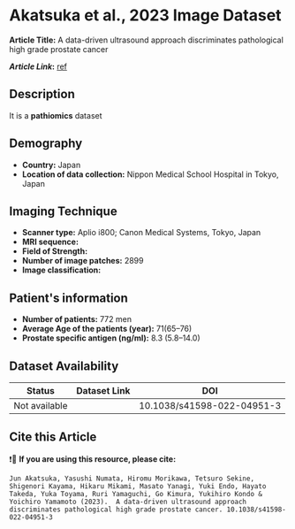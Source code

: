 # **Akatsuka et al., 2023 Image Dataset**
**Article Title:** A data-driven ultrasound approach discriminates pathological high grade prostate cancer

**_Article Link_:** [ref](https://www.nature.com/articles/s41598-022-04951-3#Sec13)

## **Description**
It is a **pathiomics** dataset

## **Demography**
+ **Country:** Japan
+ **Location of data collection:** Nippon Medical School Hospital in Tokyo, Japan

## **Imaging Technique**
+ **Scanner type:** Aplio i800; Canon Medical Systems, Tokyo, Japan
+ **MRI sequence:** 
+ **Field of Strength:** 
+ **Number of image patches:** 2899
+ **Image classification:** 
  
## **Patient's information**
+ **Number of patients:** 772 men
+ **Average Age of the patients (year):** 71(65–76)
+ **Prostate specific antigen (ng/ml):** 8.3 (5.8–14.0)

## **Dataset Availability**

|**Status**|**Dataset Link**|**DOI**|
|:---:|:---:|:---:|
|Not available| | 10.1038/s41598-022-04951-3


  
## **Cite this Article**

❗🛑 **If you are using this resource, please cite:**

```
Jun Akatsuka, Yasushi Numata, Hiromu Morikawa, Tetsuro Sekine, Shigenori Kayama, Hikaru Mikami, Masato Yanagi, Yuki Endo, Hayato Takeda, Yuka Toyama, Ruri Yamaguchi, Go Kimura, Yukihiro Kondo & Yoichiro Yamamoto (2023).  A data-driven ultrasound approach discriminates pathological high grade prostate cancer. 10.1038/s41598-022-04951-3
```
